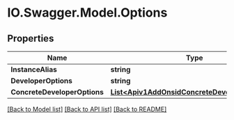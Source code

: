 # IO.Swagger.Model.Options
## Properties

Name | Type | Description | Notes
------------ | ------------- | ------------- | -------------
**InstanceAlias** | **string** |  | [optional] 
**DeveloperOptions** | **string** |  | [optional] 
**ConcreteDeveloperOptions** | [**List&lt;Apiv1AddOnsidConcreteDeveloperOptions&gt;**](Apiv1AddOnsidConcreteDeveloperOptions.md) |  | [optional] 

[[Back to Model list]](../README.md#documentation-for-models) [[Back to API list]](../README.md#documentation-for-api-endpoints) [[Back to README]](../README.md)

